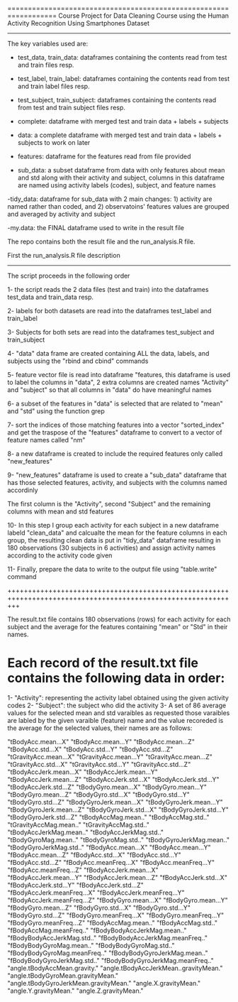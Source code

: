 ==================================================================
Course Project for Data Cleaning Course using the
Human Activity Recognition Using Smartphones Dataset

-------------------------------------------------------------------------------------
The key variables used are:

- test_data, train_data: dataframes containing the contents read from test and train files resp.

- test_label, train_label: dataframes containing the contents read from test and train label files resp.

- test_subject, train_subject: dataframes containing the contents read from test and train subject files resp.

- complete: dataframe with merged test and train data + labels + subjects

- data: a complete dataframe with merged test and train data + labels + subjects to work on later

- features: dataframe for the features read from file provided

- sub_data: a subset dataframe from data with only features about mean and std along with their activity and subject, columns in this dataframe are named using activity labels (codes), subject, and feature names

-tidy_data: dataframe for sub_data with 2 main changes: 1) activity are named rather than coded, and 2) observatoins' features values are grouped and averaged by activity and subject

-my.data: the FINAL dataframe used to write in the result file

The repo contains both the result file and the run_analysis.R file.


First the run_analysis.R file description
___________________________________________


The script proceeds in the following order

1- the script reads the 2 data files (test and train) into the dataframes test\_data and train\_data resp.

2- labels for both datasets are read into the dataframes test\_label and train\_label

3- Subjects  for both sets are read into the dataframes test\_subject and train\_subject

4- "data" data frame are created containing ALL the data, labels, and subjects using the "rbind and cbind" commands

5- feature vector file is read into dataframe "features, this dataframe is used to label the columns in "data", 2 extra columns are created names "Activity" and "subject" so that all columns in "data" do have meaningful names 

6- a subset of the features in "data" is selected that are related to "mean" and "std" using the function grep

7- sort the indices of those matching features into a vector "sorted_index" and get the traspose of the "features" dataframe to convert to a vector of feature names called "nm"

8- a new dataframe is created to include the required features only called "new_features"

9- "new_features" dataframe is used to create a "sub_data" dataframe that has those selected features, activity, and subjects with the columns named accordinly

The first column is the "Activity", second "Subject" and the remaining columns with mean and std features 

10- In this step I group each activity for each subject in a new dataframe labeld "clean_data" and calcualte the mean for the feature columns in each group, the resulting clean data is put in "tidy_data" dataframe resulting in 180 observations (30 subjects in 6 activities) and assign activity names according to the activity code given

11- Finally, prepare the data to write to the output file using "table.write" command


+++++++++++++++++++++++++++++++++++++++++++++++++++++++++++++++++++++++++++++++++++++++++++++++++++++++++++++++



The result.txt file contains 180 observations (rows) for each activity for each subject and the average for the features containing "mean" or "Std" in their names.

Each record of the result.txt file contains the following data in order:
=======================================================================

1- "Activity": representing the activity label obtained using the given activity codes
2- "Subject": the subject who did the activity
3- A set of 86 average values for the selected mean and std varaibles as requested those varaibles are labled by the given varaible (feature) name and the value recoreded is the average for the selected values, their names are as follows:

"tBodyAcc.mean...X"	"tBodyAcc.mean...Y"	"tBodyAcc.mean...Z"	"tBodyAcc.std...X"	"tBodyAcc.std...Y"	"tBodyAcc.std...Z"	"tGravityAcc.mean...X"	"tGravityAcc.mean...Y"	"tGravityAcc.mean...Z"	"tGravityAcc.std...X"	"tGravityAcc.std...Y"	"tGravityAcc.std...Z"	"tBodyAccJerk.mean...X"	"tBodyAccJerk.mean...Y"	"tBodyAccJerk.mean...Z"	"tBodyAccJerk.std...X"	"tBodyAccJerk.std...Y"	"tBodyAccJerk.std...Z"	"tBodyGyro.mean...X"	"tBodyGyro.mean...Y"	"tBodyGyro.mean...Z"	"tBodyGyro.std...X"	"tBodyGyro.std...Y"	"tBodyGyro.std...Z"	"tBodyGyroJerk.mean...X"	"tBodyGyroJerk.mean...Y"	"tBodyGyroJerk.mean...Z"	"tBodyGyroJerk.std...X"	"tBodyGyroJerk.std...Y"	"tBodyGyroJerk.std...Z"	"tBodyAccMag.mean.."	"tBodyAccMag.std.."	"tGravityAccMag.mean.."	"tGravityAccMag.std.."	"tBodyAccJerkMag.mean.."	"tBodyAccJerkMag.std.."	"tBodyGyroMag.mean.."	"tBodyGyroMag.std.."	"tBodyGyroJerkMag.mean.."	"tBodyGyroJerkMag.std.."	"fBodyAcc.mean...X"	"fBodyAcc.mean...Y"	"fBodyAcc.mean...Z"	"fBodyAcc.std...X"	"fBodyAcc.std...Y"	"fBodyAcc.std...Z"	"fBodyAcc.meanFreq...X"	"fBodyAcc.meanFreq...Y"	"fBodyAcc.meanFreq...Z"	"fBodyAccJerk.mean...X"	"fBodyAccJerk.mean...Y"	"fBodyAccJerk.mean...Z"	"fBodyAccJerk.std...X"	"fBodyAccJerk.std...Y"	"fBodyAccJerk.std...Z"	"fBodyAccJerk.meanFreq...X"	"fBodyAccJerk.meanFreq...Y"	"fBodyAccJerk.meanFreq...Z"	"fBodyGyro.mean...X"	"fBodyGyro.mean...Y"	"fBodyGyro.mean...Z"	"fBodyGyro.std...X"	"fBodyGyro.std...Y"	"fBodyGyro.std...Z"	"fBodyGyro.meanFreq...X"	"fBodyGyro.meanFreq...Y"	"fBodyGyro.meanFreq...Z"	"fBodyAccMag.mean.."	"fBodyAccMag.std.."	"fBodyAccMag.meanFreq.."	"fBodyBodyAccJerkMag.mean.."	"fBodyBodyAccJerkMag.std.."	"fBodyBodyAccJerkMag.meanFreq.."	"fBodyBodyGyroMag.mean.."	"fBodyBodyGyroMag.std.."	"fBodyBodyGyroMag.meanFreq.."	"fBodyBodyGyroJerkMag.mean.."	"fBodyBodyGyroJerkMag.std.."	"fBodyBodyGyroJerkMag.meanFreq.."	"angle.tBodyAccMean.gravity."	"angle.tBodyAccJerkMean..gravityMean."	"angle.tBodyGyroMean.gravityMean."	"angle.tBodyGyroJerkMean.gravityMean."	"angle.X.gravityMean."	"angle.Y.gravityMean."	"angle.Z.gravityMean."

